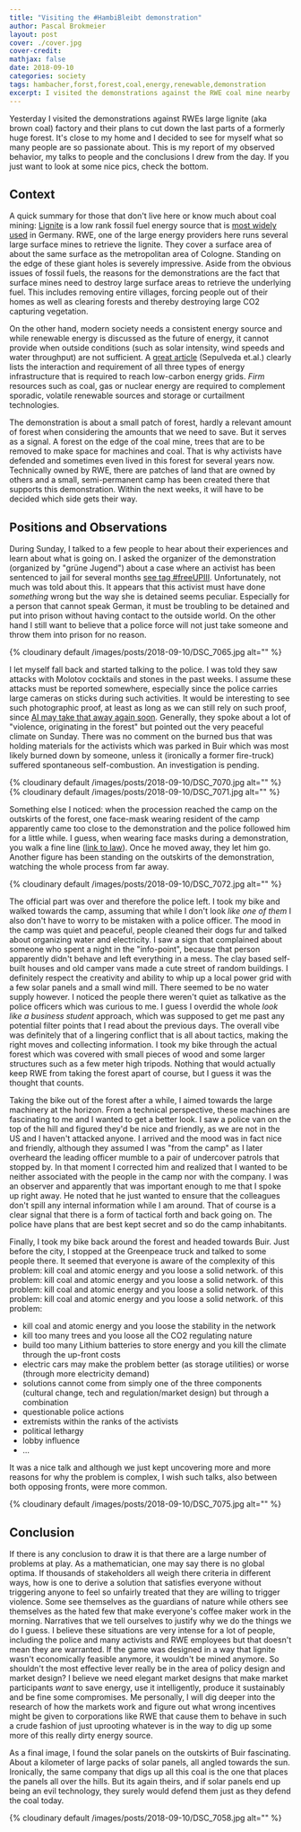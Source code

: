 ```yaml
---
title: "Visiting the #HambiBleibt demonstration"
author: Pascal Brokmeier
layout: post
cover: ./cover.jpg
cover-credit: 
mathjax: false
date: 2018-09-10
categories: society
tags: hambacher,forst,forest,coal,energy,renewable,demonstration
excerpt: I visited the demonstrations against the RWE coal mine nearby Cologne and talked to some participants to see first hand how the story is seen from the people that are involved. 
---
```


Yesterday I visited the demonstrations against RWEs large lignite (aka brown coal) factory and their plans to cut down
the last parts of a formerly huge forest. It's close to my home and I decided to see for myself what so many people are
so passionate about. This is my report of my observed behavior, my talks to people and the conclusions I drew from the
day. If you just want to look at some nice pics, check the bottom.

## Context

A quick summary for those that don't live here or know much about coal mining:
[Lignite](https://en.wikipedia.org/wiki/Lignite) is a low rank fossil fuel energy source that is [most widely
used](https://en.wikipedia.org/wiki/Lignite#Production) in Germany. RWE, one of the large energy providers here runs
several large surface mines to retrieve the lignite. They cover a surface area of about the same surface as the
metropolitan area of Cologne. Standing on the edge of these giant holes is severely impressive. Aside from the obvious
issues of fossil fuels, the reasons for the demonstrations are the fact that surface mines need to destroy large surface
areas to retrieve the underlying fuel. This includes removing entire villages, forcing people out of their homes as well
as clearing forests and thereby destroying large CO2 capturing vegetation. 

On the other hand, modern society needs a consistent energy source and while renewable energy is discussed as the future
of energy, it cannot provide when outside conditions (such as solar intensity, wind speeds and water throughput) are not
sufficient. A [great article](https://www.sciencedirect.com/science/article/pii/S2542435118303866?via%3Dihub) (Sepulveda
et.al.) clearly lists the interaction and requirement of all three types of energy infrastructure that is required to
reach low-carbon energy grids. *Firm* resources such as coal, gas or nuclear energy are required to complement sporadic,
volatile renewable sources and storage or curtailment technologies.

The demonstration is about a small patch of forest, hardly a relevant amount of forest when considering the amounts that
we need to save. But it serves as a signal. A forest on the edge of the coal mine, trees that are to be removed to make
space for machines and coal. That is why activists have defended and sometimes even lived in this forest for several
years now. Technically owned by RWE, there are patches of land that are owned by others and a small, semi-permanent camp
has been created there that supports this demonstration. Within the next weeks, it will have to be decided which side
gets their way.

## Positions and Observations

During Sunday, I talked to a few people to hear about their experiences and learn about what is going on. I asked the
organizer of the demonstration (organized by "grüne Jugend") about a case where an activist has been sentenced to jail
for several months [see tag #freeUPIII](https://twitter.com/search?q=%23freeupiii&src=typd). Unfortunately, not much
was told about this. It appears that this activist must have done *something* wrong but the way she is detained seems
peculiar. Especially for a person that cannot speak German, it must be troubling to be detained and put into prison
without having contact to the outside world. On the other hand I still want to believe that a police force will not just
take someone and throw them into prison for no reason. 

{% cloudinary default /images/posts/2018-09-10/DSC_7065.jpg alt="" %}

I let myself fall back and started talking to the police. I was told they saw attacks with Molotov cocktails and stones
in the past weeks. I assume these attacks must be reported somewhere, especially since the police carries large cameras
on sticks during such activities. It would be interesting to see such photographic proof, at least as long as we can
still rely on such proof, since [AI may take that away again soon](https://www.youtube.com/watch?v=GRQuRcpf5Gc).
Generally, they spoke about a lot of "violence, originating in the forest" but pointed out the very peaceful climate on
Sunday. There was no comment on the burned bus that was holding materials for the activists which was parked in Buir
which was most likely burned down by someone, unless it (ironically a former fire-truck) suffered spontaneous
self-combustion. An investigation is pending.

{% cloudinary default /images/posts/2018-09-10/DSC_7070.jpg alt="" %}
{% cloudinary default /images/posts/2018-09-10/DSC_7071.jpg alt="" %}

Something else I noticed: when the procession reached the camp on the outskirts of the forest, one face-mask wearing
resident of the camp apparently came too close to the demonstration and the police followed him for a little while. I
guess, when wearing face masks during a demonstration, you walk a fine line ([link to
law](https://dejure.org/gesetze/VersG/17a.html)). Once he moved away, they let him go. Another figure has been standing
on the outskirts of the demonstration, watching the whole process from far away. 

{% cloudinary default /images/posts/2018-09-10/DSC_7072.jpg alt="" %} 

The official part was over and therefore the police left. I took my bike and walked towards the camp, assuming that
while I don't look *like one of them* I also don't have to worry to be mistaken with a police officer. The mood in the
camp was quiet and peaceful, people cleaned their dogs fur and talked about organizing water and electricity. I saw a
sign that complained about someone who spent a night in the "info-point", because that person apparently didn't behave
and left everything in a mess. The clay based self-built houses and old camper vans made a cute street of random
buildings. I definitely respect the creativity and ability to whip up a local power grid with a few solar panels and a
small wind mill. There seemed to be no water supply however. I noticed the people there weren't quiet as talkative as
the police officers which was curious to me. I guess I overdid the whole *look like a business student* approach, which
was supposed to get me past any potential filter points that I read about the previous days. The overall vibe was
definitely that of a lingering conflict that is all about tactics, making the right moves and collecting information. I
took my bike through the actual forest which was covered with small pieces of wood and some larger structures such as a
few meter high tripods. Nothing that would actually keep RWE from taking the forest apart of course, but I guess it was
the thought that counts.

Taking the bike out of the forest after a while, I aimed towards the large machinery at the horizon. From a technical
perspective, these machines are fascinating to me and I wanted to get a better look. I saw a police van on the top of
the hill and figured they'd be nice and friendly, as we are not in the US and I haven't attacked anyone. I arrived and
the mood was in fact nice and friendly, although they assumed I was "from the camp" as I later overheard the leading
officer mumble to a pair of undercover patrols that stopped by. In that moment I corrected him and realized that I
wanted to be neither associated with the people in the camp nor with the company. I was an observer and apparently that
was important enough to me that I spoke up right away. He noted that he just wanted to ensure that the colleagues don't
spill any internal information while I am around. That of course is a clear signal that there is a form of tactical
forth and back going on. The police have plans that are best kept secret and so do the camp inhabitants. 

Finally, I took my bike back around the forest and headed towards Buir. Just before the city, I stopped at the
Greenpeace truck and talked to some people there. It seemed that everyone is aware of the complexity of this problem:
kill coal and atomic energy and you loose a solid network. of this problem: kill coal and atomic energy and you loose a
solid network. of this problem: kill coal and atomic energy and you loose a solid network. of this problem: kill coal
and atomic energy and you loose a solid network. of this problem: 
- kill coal and atomic energy and you loose the stability in the network
- kill too many trees and you loose all the CO2 regulating nature
- build too many Lithium batteries to store energy and you kill the climate through the up-front costs
- electric cars may make the problem better (as storage utilities) or worse (through more electricity demand)
- solutions cannot come from simply one of the three components (cultural change, tech and regulation/market design) but
    through a combination
- questionable police actions
- extremists within the ranks of the activists 
- political lethargy 
- lobby influence
- ...

It was a nice talk and although we just kept uncovering more and more reasons for why the problem is complex, I wish
such talks, also between both opposing fronts, were more common. 


{% cloudinary default /images/posts/2018-09-10/DSC_7075.jpg alt="" %}


## Conclusion

If there is any conclusion to draw it is that there are a large number of problems at play. As a mathematician, one may
say there is no global optima. If thousands of stakeholders all weigh there criteria in different ways, how is one to
derive a solution that satisfies everyone without triggering anyone to feel so unfairly treated that they are willing to
trigger violence. Some see themselves as the guardians of nature while others see themselves as the hated few that make
everyone's coffee maker work in the morning. Narratives that we tell ourselves to justify why we do the things we do I
guess. I believe these situations are very intense for a lot of people, including the police and many activists and RWE
employees but that doesn't mean they are warranted. If the game was designed in a way that lignite wasn't economically
feasible anymore, it wouldn't be mined anymore. So shouldn't the most effective lever really be in the area of policy
design and market design? I believe we need elegant market designs that make market participants *want* to save energy,
use it intelligently, produce it sustainably and be fine some compromises. Me personally, I will dig deeper into the
research of how the markets work and figure out what wrong incentives might be given to corporations like RWE that cause
them to behave in such a crude fashion of just uprooting whatever is in the way to dig up some more of this really dirty
energy source. 

As a final image, I found the solar panels on the outskirts of Buir fascinating. About a kilometer of large packs of
solar panels, all angled towards the sun. Ironically, the same company that digs up all this coal is the one that places
the panels all over the hills. But its again theirs, and if solar panels end up being an evil technology, they surely
would defend them just as they defend the coal today. 


{% cloudinary default /images/posts/2018-09-10/DSC_7058.jpg alt="" %} 


